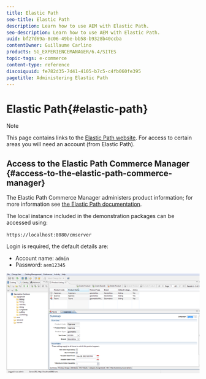 ```yaml
---
title: Elastic Path
seo-title: Elastic Path
description: Learn how to use AEM with Elastic Path.
seo-description: Learn how to use AEM with Elastic Path.
uuid: bf27d69a-8c06-49be-bb58-b9328b40ccba
contentOwner: Guillaume Carlino
products: SG_EXPERIENCEMANAGER/6.4/SITES
topic-tags: e-commerce
content-type: reference
discoiquuid: fe782d35-7d41-4105-b7c5-c4fb060fe395
pagetitle: Administering Elastic Path
---
```


# Elastic Path{#elastic-path}

>[!NOTE]
>
>This page contains links to the [Elastic Path website](http://www.elasticpath.com). For access to certain areas you will need an account (from Elastic Path).

## Access to the Elastic Path Commerce Manager {#access-to-the-elastic-path-commerce-manager}

The Elastic Path Commerce Manager administers product information; for more information see [the Elastic Path documentation](http://www.elasticpath.com/ecommerce-documentation).

The local instance included in the demonstration packages can be accessed using:

`https://localhost:8080/cmserver`

Login is required, the default details are:

* Account name: `admin`
* Password: `aem12345`

![](assets/chlimage_1-61.png)

